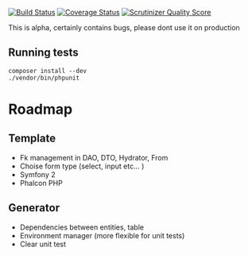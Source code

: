 [![Build Status](https://travis-ci.org/fezfez/codeGenerator.png?branch=master)](https://travis-ci.org/fezfez/codeGenerator)
[![Coverage Status](https://coveralls.io/repos/fezfez/codeGenerator/badge.png?branch=master)](https://coveralls.io/r/fezfez/codeGenerator?branch=master)
[![Scrutinizer Quality Score](https://scrutinizer-ci.com/g/fezfez/codeGenerator/badges/quality-score.png?s=6f4fe2a1be56796f0a4ea62c237c254bf9455ef0)](https://scrutinizer-ci.com/g/fezfez/codeGenerator/)

This is alpha, certainly contains bugs, please dont use it on production

Running tests
-------------
    composer install --dev
    ./vendor/bin/phpunit

Roadmap
=======

Template
--------
* Fk management in DAO, DTO, Hydrator, From
* Choise form type (select, input etc... )
* Symfony 2
* Phalcon PHP

Generator
---------
* Dependencies between entities, table
* Environment manager (more flexible for unit tests)
* Clear unit test
